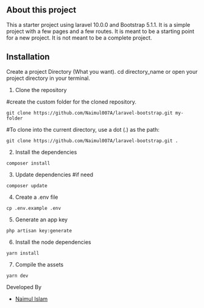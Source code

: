 ## About this project

This a starter project using laravel 10.0.0 and Bootstrap 5.1.1. It is a simple project with a few pages and a few
routes. It is meant to be a starting point for a new project. It is not meant to be a complete project.

## Installation

Create a project Directory (What you want). cd directory_name or open your project directory in your terminal.

1. Clone the repository

#create the custom folder for the cloned repository.

```
git clone https://github.com/Naimul007A/laravel-bootstrap.git my-folder
```

#To clone into the current directory, use a dot (.) as the path:

```
git clone https://github.com/Naimul007A/laravel-bootstrap.git .
```

2. Install the dependencies

```
composer install
```

3. Update dependencies
   #if need

```
composer update
```

4. Create a .env file

```
cp .env.example .env
```

5. Generate an app key

```
php artisan key:generate
```

6. Install the node dependencies

```
yarn install
```

7. Compile the assets

```
yarn dev
```

Developed By

-   [Naimul Islam](https://facebook.com/naimul.dev)
